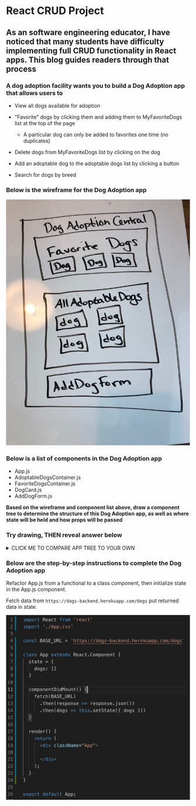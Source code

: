 # React CRUD Project #

## As an software engineering educator, I have noticed that many students have difficulty implementing full CRUD functionality in React apps. This blog guides readers through that process ##

### A dog adoption facility wants you to build a Dog Adoption app that allows users to ###

* View all dogs available for adoption

* "Favorite" dogs by clicking them and adding them to MyFavoriteDogs list at the top of the page
  * A particular dog can only be added to favorites one time (no duplicates)

* Delete dogs from MyFavoriteDogs list by clicking on the dog

* Add an adoptable dog to the adoptable dogs list by clicking a button

* Search for dogs by breed

### Below is the wireframe for the Dog Adoption app ###

![App Wireframe Image](/readme-images/dog-app-wireframe.png)

### Below is a list of components in the Dog Adoption app ###

* App.js
* AdoptableDogsContainer.js
* FavoriteDogsContainer.js
* DogCard.js
* AddDogForm.js

**Based on the wireframe and component list above, draw a component tree to determine the structure of this Dog Adoption app, as well as where state will be held and how props will be passed**

### Try drawing, THEN reveal answer below ###

<details><summary>CLICK ME TO COMPARE APP TREE TO YOUR OWN</summary>
<p>

![App Structure Tree](/readme-images/app-structure.png)

</p>
</details>

### Below are the step-by-step instructions to complete the Dog Adoption app ###

Refactor App.js from a functional to a class component, then initialize state in the App.js component.

Fetch data from `https://dogs-backend.herokuapp.com/dogs` put returned data in state.

![App.js File](/readme-images/app-image.png)
